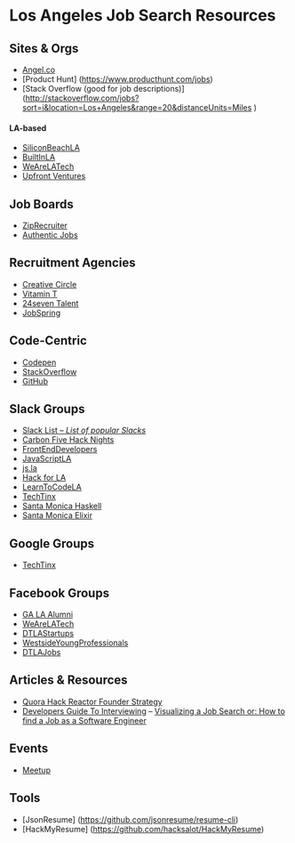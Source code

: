 # Los Angeles Job Search Resources

## Sites & Orgs

- [Angel.co](https://angel.co/jobs)
- [Product Hunt] (https://www.producthunt.com/jobs)
- [Stack Overflow (good for job descriptions)] (http://stackoverflow.com/jobs?sort=i&location=Los+Angeles&range=20&distanceUnits=Miles )

#### LA-based

- [SiliconBeachLA](http://siliconbeachla.com/jobs)
- [BuiltInLA](http://www.builtinla.com/jobs)
- [WeAreLATech](http://wearelatech.com/jobs/)
- [Upfront Ventures](http://upfront.com/jobs/)

## Job Boards
- [ZipRecruiter](https://www.ziprecruiter.com/candidate/suggested-jobs)
- [Authentic Jobs](https://authenticjobs.com/)

## Recruitment Agencies

- [Creative Circle](https://www.creativecircle.com/talent)
- [Vitamin T](http://vitamintalent.com/find-work/?k=javascript&l=13&site1=on)
- [24seven Talent](http://www.24seventalent.com/job-search/developer-los+angeles--all-all--all-all-all#job)
- [JobSpring](http://www.jobspringpartners.com/)

## Code-Centric

- [Codepen](http://codepen.io/jobs/)
- [StackOverflow](http://stackoverflow.com/jobs)
- [GitHub](https://jobs.github.com/)

## Slack Groups

- [Slack List – _List of popular Slacks_](http://www.slacklist.info/)
- [Carbon Five Hack Nights](https://carbonfivehacknights-slack.herokuapp.com/)
- [FrontEndDevelopers](https://frontenddevelopers.slack.com/)
- [JavaScriptLA](https://javascriptla.slack.com/)
- [js.la](https://jsla-slackin.herokuapp.com/)
- [Hack for LA](https://hackforla.slack.com/)
- [LearnToCodeLA](https://learntocodela.herokuapp.com/)
- [TechTinx](https://techtinos.slack.com/)
- [Santa Monica Haskell](https://santamonicahaskell.slack.com/)
- [Santa Monica Elixir](http://santa-monica-elixir-slackin.herokuapp.com/)

## Google Groups

- [TechTinx](http://www.techtinx.com/)

## Facebook Groups

- [GA LA Alumni](https://www.facebook.com/groups/GALAalumni/)
- [WeAreLATech](https://www.facebook.com/groups/wearelatech/?ref=browser)
- [DTLAStartups](https://www.facebook.com/groups/DTLAStartUps/?ref=browser)
- [WestsideYoungProfessionals](https://www.facebook.com/groups/WestsideYoungProfessionals/?ref=browser)
- [DTLAJobs](https://www.facebook.com/groups/dtlajobs/?ref=browser)

## Articles & Resources

- [Quora Hack Reactor Founder Strategy](https://www.quora.com/Im-about-to-graduate-from-Dev-Bootcamp-programming-bootcamp-how-can-I-best-spend-my-time-job-hunting)
- [Developers Guide To Interviewing](https://medium.com/@djsmith42/how-to-interview-as-a-developer-candidate-b666734f12dd#.xzk5q0mh0)
– [Visualizing a Job Search or: How to find a Job as a Software Engineer](http://kellysutton.com/2016/10/20/visualizing-a-job-search-or-how-to-find-a-job-as-a-software-engineer.html)

## Events

- [Meetup](http://www.meetup.com/)

## Tools

- [JsonResume] (https://github.com/jsonresume/resume-cli)
- [HackMyResume] (https://github.com/hacksalot/HackMyResume)

